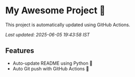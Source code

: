 # My Awesome Project 🚀

This project is automatically updated using GitHub Actions.

_Last updated: 2025-06-05 19:43:58 IST_

## Features
- Auto-update README using Python 🐍
- Auto Git push with GitHub Actions 🤖
